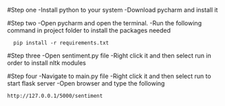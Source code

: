 #Step one
-Install python to your system
-Download pycharm and install it

#Step two
-Open pycharm and open the terminal.
-Run the following command in project folder to install the packages needed
    
      pip install -r requirements.txt
#Step three
-Open sentiment.py file
-Right click it and then select run in order to install nltk modules

#Step four
-Navigate to main.py file
-Right click it and then select run to start flask server
-Open browser and type the following

    http://127.0.0.1/5000/sentiment
